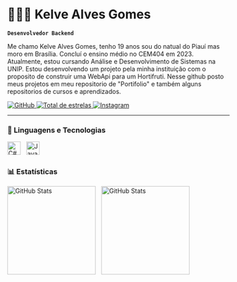 # 👨🏻‍💻 Kelve Alves Gomes

**`Desenvolvedor Backend`**

Me chamo Kelve Alves Gomes, tenho 19 anos sou do natual do Piauí mas moro em Brasília. Concluí o ensino médio no CEM404 em 2023. Atualmente, estou cursando Análise e Desenvolvimento de Sistemas na UNIP. Estou desenvolvendo um projeto pela minha instituição com o proposito de construir uma WebApi para um Hortifruti. Nesse github posto meus projetos em meu repositorio de "Portifolio" e também alguns repositorios de cursos e aprendizados.

<p align="left">
    <a href="https://github.com/LittleAnjel">
        <img 
            alt="GitHub" 
            title="Meu github" 
            src="https://custom-icon-badges.demolab.com/github/followers/LittleAnjel?color=236ad3&labelColor=1155ba&style=for-the-badge&logo=github&label=Seguidores&logoColor=white"
        />
    </a>
    <a href="https://github.com/LittleAnjel">
        <img 
            alt="Total de estrelas" 
            title="Total de estrelas GitHub" 
            src="https://custom-icon-badges.demolab.com/github/stars/LittleAnjel?color=55960c&style=for-the-badge&labelColor=488207&logo=star&label=estrelas"
        />
    </a>
   <a href="https://instagram.com/Kelve_kag">
        <img 
            alt="Instagram" 
            title="Meu Instagram"
            src="https://custom-icon-badges.demolab.com/badge/Instagram-DD2A7B?style=for-the-badge&logo=instagram"
        />
    </a> 
</p>

---

### 🤖 Linguagens e Tecnologias

<!--<img 
    align="left" 
    alt="HTML"
    title="HTML" 
    width="30px" 
    style="padding-right: 10px;" 
    src="https://cdn.jsdelivr.net/gh/devicons/devicon@latest/icons/html5/html5-original.svg" 
/>
<img 
    align="left" 
    alt="CSS" 
    title="CSS"
    width="30px" 
    style="padding-right: 10px;" 
    src="https://cdn.jsdelivr.net/gh/devicons/devicon@latest/icons/css3/css3-original.svg" 
/>/>-->

<img 
    align="left" 
    alt="C#" 
    title="C#"
    width="30px" 
    style="padding-right: 10px;" 
    src="https://cdn.jsdelivr.net/gh/devicons/devicon@latest/icons/csharp/csharp-original.svg"
/>
<img 
    align="left" 
    alt="Java" 
    title="Java"
    width="30px" 
    style="padding-right: 10px;"
    src="https://cdn.jsdelivr.net/gh/devicons/devicon@latest/icons/java/java-original.svg"
/>

<!--<img 
    align="left" 
    alt="JavaScript" 
    title="JavaScript"
    width="30px" 
    style="padding-right: 10px;" 
    src="https://cdn.jsdelivr.net/gh/devicons/devicon@latest/icons/javascript/javascript-original.svg" 
/>
<img 
    align="left" 
    alt="TypeScript"
    title="TypeScript" 
    width="30px" 
    style="padding-right: 10px;" 
    src="https://cdn.jsdelivr.net/gh/devicons/devicon@latest/icons/typescript/typescript-original.svg" 


<img 
    align="left" 
    alt="Bootstrap"
    title="Bootstrap" 
    width="30px" 
    style="padding-right: 10px;" 
    src="https://cdn.jsdelivr.net/gh/devicons/devicon@latest/icons/bootstrap/bootstrap-original.svg" 
/>
/>-->


<br/>
<br/>

### 📊 Estatísticas

<p>
  <img 
    align="left" 
    alt="GitHub Stats" 
    height="200" 
    style="padding-right: 10px;" 
    src="https://github-readme-stats.vercel.app/api?username=LittleAnjel&theme=midnight-purple&include_all_commits=true&show_icons=true&hide_border=false&count_private=false" 
  />

<img 
      align="left" 
      alt="GitHub Stats" 
      height="200" 
      src="https://github-readme-stats.vercel.app/api/top-langs/?username=LittleAnjel&theme=midnight-purple&show_icons=true&hide_border=false&layout=compact&custom_title=Tecnologias&langs_count=2" 
  />
  

</p>
